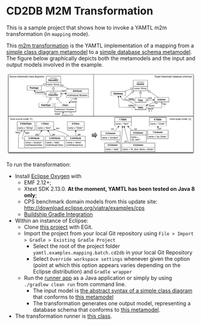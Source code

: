 # CD2DB M2M Transformation

This is a sample project that shows how to invoke a YAMTL m2m transformation (in `mapping` mode).

This [m2m transformation](./src/main/java/cd2db/cd2db.xtend) is the YAMTL implementation of a mapping from a [simple class diagram metamodel](./src/main/resources/metamodels/CD.emf) to a [simple database schema metamodel](./src/main/resources/metamodels/Relational.emf). The figure below graphically depicts both the metamodels and the input and output models involved in the example.

<img src="./src/main/resources/metamodels/cd2db.png" alt="Transformation from CD to DB">


To run the transformation:
* Install [Eclipse Oxygen](https://www.eclipse.org/downloads/eclipse-packages/) with 
  * EMF 2.12+;
  * Xtext SDK 2.13.0. **At the moment, YAMTL has been tested on Java 8 only**;
  * CPS benchmark domain models from this update site: http://download.eclipse.org/viatra/examples/cps
  * [Buildship Gradle Integration](https://marketplace.eclipse.org/content/buildship-gradle-integration) 
* Within an instance of Eclipse:
  * Clone [this project](../) with EGit.
  * Import the project from your local Git repository using `File > Import > Gradle > Existing Gradle Project`
    * Select the root of the project folder `yamtl.examples.mapping.batch.cd2db` in your local Git Repository
    * Select `Override workspace settings` whenever given the option (point at which this option appears varies depending on the Eclipse distribution) and `Gradle wrapper`
  * Run the [runner app](src/main/java/cd2db/Runner.xtend) as a Java application or simply by using `./gradlew clean run` from command line. 
    * The input model is [the abstract syntax of a simple class diagram](src/main/java/cd2db/sourceModel.pdf) that conforms to [this metamodel](src/main/resources/metamodels/CD.emf)
    * The transformation generates one output model, representing a database schema that conforms to [this metamodel](src/main/resources/metamodels/Relational.emf). 
* The transformation runner is [this class](src/main/cd2db/Runner.xtend).